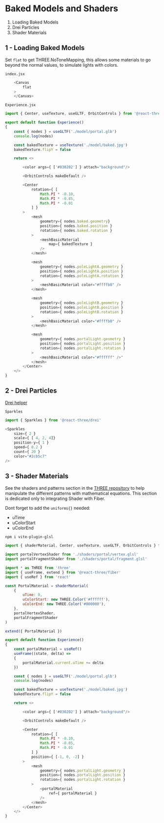 # Baked Models and Shaders

1. Loading Baked Models
2. Drei Particles
3. Shader Materials


## 1 - Loading Baked Models
Set `flat` to get THREE.NoToneMapping, this allows some materials to go beyond the normal values, to simulate lights with colors.

`index.jsx`
``` javascript
    <Canvas
        flat
    >
    </Canvas>
```

`Experience.jsx`
``` javascript
import { Center, useTexture, useGLTF, OrbitControls } from '@react-three/drei'

export default function Experience()
{
    const { nodes } = useGLTF('./model/portal.glb')
    console.log(nodes)

    const bakedTexture = useTexture('./model/baked.jpg')
    bakedTexture.flipY = false

    return <>

        <color args={ ['#030202'] } attach="background"/>

        <OrbitControls makeDefault />

        <Center
            rotation={ [
                Math.PI * -0.10,
                Math.PI * -0.85,
                Math.PI * -0.01
            ] }
        >
            <mesh
                geometry={ nodes.baked.geometry}
                position={ nodes.baked.position }
                rotation={ nodes.baked.rotation }
            >
                <meshBasicMaterial
                    map={ bakedTexture }
                />
            </mesh>

            <mesh
                geometry={ nodes.poleLightA.geometry }
                position={ nodes.poleLightA.position }
                rotation={ nodes.poleLightA.rotation }
            >
                <meshBasicMaterial color="#ffffb0" />
            </mesh>

            <mesh
                geometry={ nodes.poleLightB.geometry }
                position={ nodes.poleLightB.position }
                rotation={ nodes.poleLightB.rotation }
            >
                <meshBasicMaterial color="#ffffb0" />
            </mesh>

            <mesh
                geometry={ nodes.portalLight.geometry }
                position={ nodes.portalLight.position }
                rotation={ nodes.portalLight.rotation }
            >
                <meshBasicMaterial color="#ffffff" />"
            </mesh>
        </Center>
    </>
}
```

## 2 - Drei Particles

[Drei helper](https://github.com/pmndrs/drei#sparkles)

`Sparkles`

``` javascript
import { Sparkles } from '@react-three/drei'

<Sparkles
    size={ 2 }
    scale={ [ 4, 2, 4]}
    position-y={ 1 }
    speed={ 0.2 }
    count={ 20 }
    color="#2cb5c7"
/>
```

## 3 - Shader Materials

See the shaders and patterns section in the [THREE repository](https://github.com/ivanxavier7/three.js/tree/main/02%20-%20Advanced/08%20-%20Shaders) to help manipulate the different patterns with mathematical equations. This section is dedicated only to integrating Shader with Fiber.

Dont forget to add the `uniforms{}` needed:
* uTime
* uColorStart
* uColorEnd


``` bash
npm i vite-plugin-glsl
```

``` javascript
import { shaderMaterial, Center, useTexture, useGLTF, OrbitControls } from '@react-three/drei'

import portalVertexShader from './shaders/portal/vertex.glsl'
import portalFragmentShader from './shaders/portal/fragment.glsl'

import * as THREE from 'three'
import { useFrame, extend } from '@react-three/fiber'
import { useRef } from 'react'

const PortalMaterial = shaderMaterial(
    {
        uTime: 0,
        uColorStart: new THREE.Color('#ffffff'),
        uColorEnd: new THREE.Color('#000000'),
    },
    portalVertexShader,
    portalFragmentShader
)

extend({ PortalMaterial })

export default function Experience()
{
    const portalMaterial = useRef()
    useFrame((state, delta) =>
    {
        portalMaterial.current.uTime += delta
    })

    const { nodes } = useGLTF('./model/portal.glb')
    console.log(nodes)

    const bakedTexture = useTexture('./model/baked.jpg')
    bakedTexture.flipY = false

    return <>

        <color args={ ['#030202'] } attach="background"/>

        <OrbitControls makeDefault />

        <Center
            rotation={ [
                Math.PI * -0.10,
                Math.PI * -0.85,
                Math.PI * -0.01
            ] }
            position={ [-1, 0, -2] }
        >
            <mesh
                geometry={ nodes.portalLight.geometry }
                position={ nodes.portalLight.position }
                rotation={ nodes.portalLight.rotation }
            >
                <portalMaterial
                    ref={ portalMaterial }
                />
            </mesh>
        </Center>
    </>
}
```